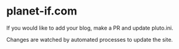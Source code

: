 # planet-if.com

If you would like to add your blog, make a PR and update pluto.ini.

Changes are watched by automated processes to update the site.
